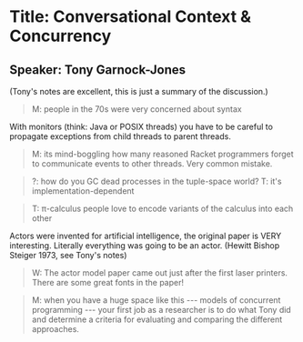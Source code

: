 # Title: Conversational Context & Concurrency
## Speaker: Tony Garnock-Jones

(Tony's notes are excellent, this is just a summary of the discussion.)

> M: people in the 70s were very concerned about syntax


With monitors (think: Java or POSIX threads) you have to be careful to propagate
exceptions from child threads to parent threads.
> M: its mind-boggling how many reasoned Racket programmers forget to communicate
>    events to other threads. Very common mistake.


> ?: how do you GC dead processes in the tuple-space world?
> T: it's implementation-dependent


> T: π-calculus people love to encode variants of the calculus into each other

Actors were invented for artificial intelligence, the original paper is VERY
interesting. Literally everything was going to be an actor.
(Hewitt Bishop Steiger 1973, see Tony's notes)

> W: The actor model paper came out just after the first laser printers.
>    There are some great fonts in the paper!

> M: when you have a huge space like this --- models of concurrent programming
>    --- your first job as a researcher is to do what Tony did and determine
>    a criteria for evaluating and comparing the different approaches.

